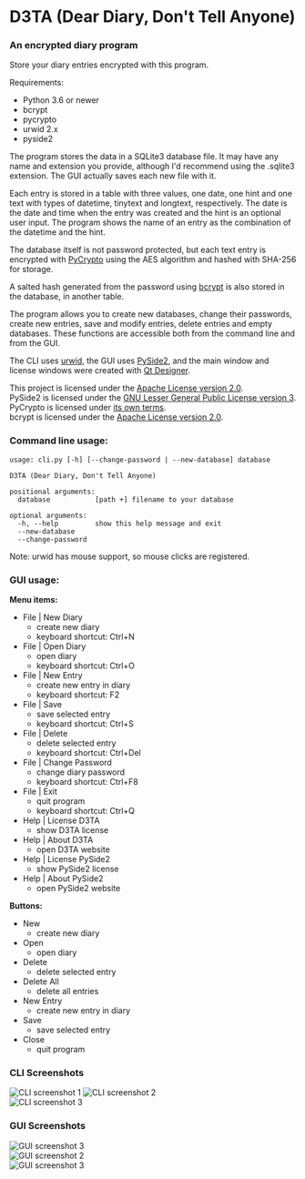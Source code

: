 # D3TA (Dear Diary, Don't Tell Anyone)

### An encrypted diary program

Store your diary entries encrypted with this program.<br>

Requirements:
+ Python 3.6 or newer
+ bcrypt
+ pycrypto
+ urwid 2.x
+ pyside2

The program stores the data in a SQLite3 database file. It may have any name and extension you provide, although I'd recommend using the .sqlite3 extension.
The GUI actually saves each new file with it.

Each entry is stored in a table with three values, one date, one hint and one text with types of datetime, tinytext and longtext, respectively.
The date is the date and time when the entry was created and the hint is an optional user input.
The program shows the name of an entry as the combination of the datetime and the hint.

The database itself is not password protected, but each text entry is encrypted with [PyCrypto](https://www.dlitz.net/software/pycrypto/) using the AES algorithm and hashed with SHA-256 for storage.

A salted hash generated from the password using [bcrypt](https://github.com/pyca/bcrypt/) is also stored in the database, in another table.

The program allows you to create new databases, change their passwords, create new entries, save and modify entries, delete entries and empty databases.
These functions are accessible both from the command line and from the GUI.

The CLI uses [urwid](http://urwid.org/index.html), the GUI uses [PySide2](https://wiki.qt.io/PySide2), and the main window and license windows were created with [Qt Designer](https://doc.qt.io/qt-5/qtdesigner-manual.html).

This project is licensed under the [Apache License version 2.0](https://www.apache.org/licenses/LICENSE-2.0).<br>
PySide2 is licensed under the [GNU Lesser General Public License version 3](https://opensource.org/licenses/lgpl-3.0.html).<br>
PyCrypto is licensed under [its own terms](https://www.dlitz.net/software/pycrypto/submission-requirements/).<br>
bcrypt is licensed under the [Apache License version 2.0](https://www.apache.org/licenses/LICENSE-2.0).<br>

### Command line usage:
```
usage: cli.py [-h] [--change-password | --new-database] database

D3TA (Dear Diary, Don't Tell Anyone)

positional arguments:
  database           [path +] filename to your database

optional arguments:
  -h, --help         show this help message and exit
  --new-database
  --change-password
```

Note: urwid has mouse support, so mouse clicks are registered.

### GUI usage:
**Menu items:**
+ File | New Diary
  + create new diary
  + keyboard shortcut: Ctrl+N
+ File | Open Diary
  + open diary
  + keyboard shortcut: Ctrl+O
+ File | New Entry
  + create new entry in diary
  + keyboard shortcut: F2
+ File | Save
  + save selected entry
  + keyboard shortcut: Ctrl+S
+ File | Delete
  + delete selected entry
  + keyboard shortcut: Ctrl+Del
+ File | Change Password
  + change diary password
  + keyboard shortcut: Ctrl+F8
+ File | Exit
  + quit program
  + keyboard shortcut: Ctrl+Q
+ Help | License D3TA
  + show D3TA license
+ Help | About D3TA
  + open D3TA website
+ Help | License PySide2
  + show PySide2 license
+ Help | About PySide2
  + open PySide2 website

**Buttons:**
+ New
  + create new diary
+ Open
  + open diary
+ Delete
  + delete selected entry
+ Delete All
  + delete all entries
+ New Entry
  + create new entry in diary
+ Save
  + save selected entry
+ Close
  + quit program

### CLI Screenshots
<img src="screenshots/c1.png" alt="CLI screenshot 1"> <img src="screenshots/c2.png" alt="CLI screenshot 2"><br>
<img src="screenshots/c3.png" alt="CLI screenshot 3">

### GUI Screenshots
<img src="screenshots/g1.png" alt="GUI screenshot 3"><br>
<img src="screenshots/g2.png" alt="GUI screenshot 2"><br>
<img src="screenshots/g3.png" alt="GUI screenshot 3">